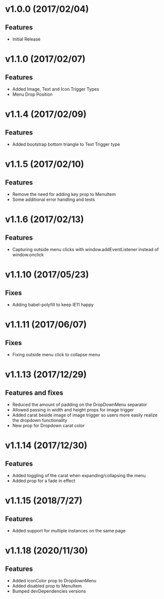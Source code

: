 

<a name="v1.0.0"></a>
# v1.0.0 (2017/02/04)
## Features
* Initial Release

<a name="v1.1.0"></a>
# v1.1.0 (2017/02/07)
## Features
* Added Image, Text and Icon Trigger Types
* Menu Drop Position

<a name="v1.1.4"></a>
# v1.1.4 (2017/02/09)
## Features
* Added bootstrap bottom triangle to Text Trigger type

<a name="v1.1.5"></a>
# v1.1.5 (2017/02/10)
## Features
* Remove the need for adding key prop to MenuItem
* Some additional error handling and tests

<a name="v1.1.6"></a>
# v1.1.6 (2017/02/13)
## Features
* Capturing outside menu clicks with window.addEventListener instead of window.onclick

<a name="v1.1.10"></a>
# v1.1.10 (2017/05/23)
## Fixes
* Adding babel-polyfill to keep IE11 happy

<a name="v1.1.11"></a>
# v1.1.11 (2017/06/07)
## Fixes
* Fixing outside menu click to collapse menu

<a name="v1.1.13"></a>
# v1.1.13 (2017/12/29)
## Features and fixes
* Reduced the amount of padding on the DropDownMenu separator
* Allowed passing in width and height props for image trigger
* Added carat beside image of image trigger so users more easily realize the dropdown functionality
* New prop for Dropdown carat color

<a name="v1.1.14"></a>
# v1.1.14 (2017/12/30)
## Features
* Added toggling of the carat when expanding/collapsing the menu
* Added prop for a fade in effect

<a name="v1.1.15"></a>
# v1.1.15 (2018/7/27)
## Features
* Added support for multiple instances on the same page

<a name="v1.1.18"></a>
# v1.1.18 (2020/11/30)
## Features
* Added iconColor prop to DropdownMenu
* Added disabled prop to MenuItem
* Bumped devDependencies versions